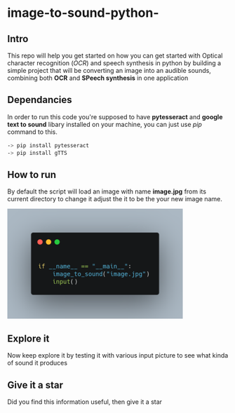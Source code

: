 # image-to-sound-python-

Intro
--------
This repo will help you get started on how you can get started with Optical character recognition (*OCR*) and speech synthesis in python by building a simple project that will be converting an image into an audible sounds, combining both **OCR** and **SPeech synthesis** in one application



Dependancies 
-------------
In order to run this code you're supposed to have **pytesseract** and **google text to sound** libary installed
on your machine, you can just use *pip* command to this.

```bash
-> pip install pytesseract
-> pip install gTTS
```



How to run 
------------
By default the script will load an image with name **image.jpg** from its current directory
to change it adjust the it to be the your new image name.

<img src="image_name.png" alt="drawing" width="400"/>

Explore it 
-----------
Now keep explore it by testing it with various input picture to see what kinda of sound it produces 

Give it a star 
--------------
Did you find this information useful, then give it a star
